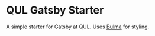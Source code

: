# QUL Gatsby Starter

A simple starter for Gatsby at QUL. Uses [Bulma](https://bulma.io/documentation/) for styling.